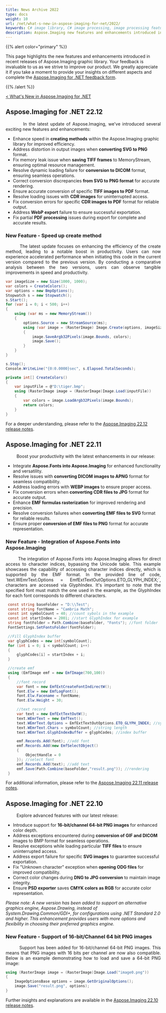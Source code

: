 ```yaml
---
title: News Archive 2022
type: docs
weight: 10
url: /net/what-s-new-in-aspose-imaging-for-net/2022/
keywords: C# image library, C# image processing, image processing features, imaging API enhancements, Imaging recent releases, graphic processing, image manipulation, raster file formats, conversion options, create method, speed up creation, 64 bit PNG images
description: Aspose.Imaging new features and enhancements introduced in our recent releases, empowering you to unlock new possibilities in graphic processing and manipulation. Support for the most common raster file formats, alongside a diverse array of conversion options.
---
```


{{% alert color="primary" %}}

This page highlights the new features and enhancements introduced in recent releases of Aspose.Imaging graphic library. Your feedback is invaluable to us as we strive to improve our product. We greatly appreciate it if you take a moment to provide your insights on different aspects and complete the <a href="https://forms.gle/LRjHCzSrjfiqrkPQ6">Aspose.Imaging for .NET feedback form</a>.

{{% /alert %}}

<a href="/imaging/net/what-s-new-in-aspose-imaging-for-net/">< What's New in Aspose.Imaging for .NET</a>

## Aspose.Imaging for .NET 22.12

<p align='justify'>
&nbsp;&nbsp;&nbsp;&nbsp;&nbsp;&nbsp;&nbsp;&nbsp;
In the latest update of Aspose.Imaging, we've introduced several exciting new features and enhancements:

- Enhance speed in **creating methods** within the Aspose.Imaging graphic library for improved efficiency.
- Address distortion in output images when **converting SVG to PNG** format.
- Fix memory leak issue when **saving TIFF frames** to MemoryStream, ensuring optimal resource management.
- Resolve dynamic loading failure for **conversion to DICOM** format, ensuring seamless operations.
- Correct conversion discrepancies **from SVG to PNG format** for accurate rendering.
- Ensure accurate conversion of specific **TIFF images to PDF** format.
- Resolve loading issues with **CDR images** for uninterrupted access.
- Fix conversion errors for specific **CDR images to PDF** format for reliable output.
- Address **WebP export** failure to ensure successful exportation.
- Fix partial **PDF processing** issues during export for complete and accurate results.
</p>

### New Feature - Speed up create method

<p align='justify'>
&nbsp;&nbsp;&nbsp;&nbsp;&nbsp;&nbsp;&nbsp;&nbsp;
The latest update focuses on enhancing the efficiency of the create method, leading to a notable boost in productivity. Users can now experience accelerated performance when initiating this code in the current version compared to the previous version. By conducting a comparative analysis between the two versions, users can observe tangible improvements in speed and productivity.
</p>

```cs
var imageSize = new Size(1000, 1000);
var colors = CreateColors();
var options = new BmpOptions();
Stopwatch s = new Stopwatch();
s.Start();
for (var i = 0; i < 500; i++)
{
    using (var ms = new MemoryStream())
    {
        options.Source = new StreamSource(ms);
        using (var image = (RasterImage) Image.Create(options, imageSize.Width, imageSize.Height))
        {
            image.SaveArgb32Pixels(image.Bounds, colors);
            image.Save();
        }
    }
}

s.Stop();
Console.WriteLine("{0:0.0000}sec", s.Elapsed.TotalSeconds);

private int[] CreateColors()
{
    var inputFile = @"D:\tiger.bmp";
    using (RasterImage image = (RasterImage)Image.Load(inputFile))
    {
        var colors = image.LoadArgb32Pixels(image.Bounds);
        return colors;
    }
}
```

For a deeper understanding, please refer to the <a href="https://releases.aspose.com/imaging/net/release-notes/2022/aspose-imaging-for-net-22-12-release-notes/">Aspose.Imaging 22.12 release notes</a>.

## Aspose.Imaging for .NET 22.11

<p align='justify'>
&nbsp;&nbsp;&nbsp;&nbsp;&nbsp;&nbsp;&nbsp;&nbsp;
Boost your productivity with the latest enhancements in our release:

- Integrate **Aspose.Fonts into Aspose.Imaging** for enhanced functionality and versatility.
- Resolve issues with **converting DICOM images to APNG** format for seamless compatibility.
- Address loading errors with **WEBP images** to ensure proper access.
- Fix conversion errors when **converting CDR files to JPG** format for accurate output.
- Enhance **EMF formulas rasterization** for improved rendering and precision.
- Resolve conversion failures when **converting EMF files to SVG** format for reliable results.
- Ensure proper **conversion of EMF files to PNG** format for accurate representation.
</p>

### New Feature - Integration of Aspose.Fonts into Aspose.Imaging

<p align='justify'>
&nbsp;&nbsp;&nbsp;&nbsp;&nbsp;&nbsp;&nbsp;&nbsp;
The integration of Aspose.Fonts into Aspose.Imaging allows for direct access to character indices, bypassing the Unicode table. This example showcases the capability of accessing character indices directly, which is supported by the EMF format. In the provided line of code, `text.WEmrText.Options = EmfExtTextOutOptions.ETO_GLYPH_INDEX;`, characters are accessed via GlyphIndex. It's important to note that the specified font must match the one used in the example, as the GlyphIndex for each font corresponds to different characters.
</p>

```cs
 const string baseFolder = "D:\\Test";
 const string fontName = "Cambria Math";
 const int symbolCount = 40; //count sybols in the example
 const int startIndex = 2001; //start GlyphIndex for example
 string fontFolder = Path.Combine(baseFolder, "Fonts"); //font folder
 FontSettings.SetFontsFolder(fontFolder);

 //Fill GlyphIndex buffer
 var glyphCodes = new int[symbolCount];
 for (int i = 0; i < symbolCount; i++)
 {
     glyphCodes[i] = startIndex + i;
 }

 //create emf
 using (EmfImage emf = new EmfImage(700,100))
 {
     //font record
     var font = new EmfExtCreateFontIndirectW();
     font.Elw = new EmfLogFont();
     font.Elw.Facename = fontName;
     font.Elw.Height = 30;

     //text record
     var text = new EmfExtTextOutW();
     text.WEmrText = new EmfText();
     text.WEmrText.Options = EmfExtTextOutOptions.ETO_GLYPH_INDEX; //symbols index as GlyphIndex
     text.WEmrText.Chars = symbolCount; //string length
     text.WEmrText.GlyphIndexBuffer = glyphCodes; //index buffer

     emf.Records.Add(font); //add font
     emf.Records.Add(new EmfSelectObject()
     {
         ObjectHandle = 0
     }); //select font
     emf.Records.Add(text); //add text
     emf.Save(Path.Combine(baseFolder,"result.png")); //rendering
 }
 ```

For additional information, please refer to the <a href="https://releases.aspose.com/imaging/net/release-notes/2022/aspose-imaging-for-net-22-11-release-notes/">Aspose.Imaging 22.11 release notes</a>.

## Aspose.Imaging for .NET 22.10

<p align='justify'>
&nbsp;&nbsp;&nbsp;&nbsp;&nbsp;&nbsp;&nbsp;&nbsp;
Explore advanced features with our latest release:

- Introduce support for **16-bit/channel 64-bit PNG images** for enhanced color depth.
- Address exceptions encountered during **conversion of GIF and DICOM** images to BMP format for seamless operations.
- Resolve exceptions while loading particular **TIFF files** to ensure uninterrupted access.
- Address export failure for specific **SVG images** to guarantee successful exportation.
- Fix "Unknown character" exception when **opening ODG files** for improved compatibility.
- Correct color changes during **DNG to JPG conversion** to maintain image integrity.
- Ensure **PSD exporter** saves **CMYK colors as RGB** for accurate color representation.
</p>

<em>Please note: A new version has been added to support an alternative graphics engine, Aspose.Drawing, instead of System.Drawing.Common/GDI+, for configurations using .NET Standard 2.0 and higher. This enhancement provides users with more options and flexibility in choosing their preferred graphics engine.</em>

### New Feature - Support of 16-bit/Channel 64 bit PNG images

<p align='justify'>
&nbsp;&nbsp;&nbsp;&nbsp;&nbsp;&nbsp;&nbsp;&nbsp;
Support has been added for 16-bit/channel 64-bit PNG images. This means that PNG images with 16 bits per channel are now also compatible. Below is an example demonstrating how to load and save a 64-bit PNG image:
</p>

```cs
using (RasterImage image = (RasterImage)Image.Load("image0.png"))
{
    ImageOptionsBase options = image.GetOriginalOptions();
    image.Save("result.png", options);
}
```

Further insights and explanations are available in the <a href="https://releases.aspose.com/imaging/net/release-notes/2022/aspose-imaging-for-net-22-10-release-notes/">Aspose.Imaging 22.10 release notes</a>.
